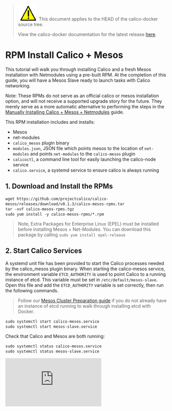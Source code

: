 <!--- master only -->
> ![warning](../images/warning.png) This document applies to the HEAD of the calico-docker source tree.
>
> View the calico-docker documentation for the latest release [here](https://github.com/projectcalico/calico-docker/blob/v0.13.0/README.md).
<!--- else
> You are viewing the calico-docker documentation for release **release**.
<!--- end of master only -->

# RPM Install Calico + Mesos
This tutorial will walk you through installing Calico and a fresh Mesos installation with Netmodules using a pre-built RPM. At the completion of this guide, you will have a Mesos Slave ready to launch tasks with Calico networking.

Note: These RPMs do not serve as an official calico or mesos installation option, and will not receive a supported upgrade story for the future. They merely serve as a more automatic alternative to performing the steps in the [Manually Installing Calico + Mesos + Netmodules](ManualInstallCalicoMesos.md) guide. 

This RPM installation includes and installs:
- Mesos
- net-modules
- `calico_mesos` plugin binary
- `modules.json`, JSON file which points mesos to the location of `net-modules` and points `net-modules` to the `calico-mesos` plugin
- `calicoctl`, a command line tool for easily launching the calico-node service
- `calico.service`, a systemd service to ensure calico is always running

## 1. Download and Install the RPMs

    wget https://github.com/projectcalico/calico-mesos/releases/download/v0.1.3/calico-mesos-rpms.tar
    tar -xvf calico-mesos-rpms.tgz
    sudo yum install -y calico-mesos-rpms/*.rpm

> Note, Extra Packages for Enterprise Linux (EPEL) must be installed before installing Mesos + Net-Modules. You can download this package by calling `sudo yum install epel-release`

## 2. Start Calico Services
A systemd unit file has been provided to start the Calico processes needed by the calico_mesos plugin binary. When starting the calico-mesos service, the environment variable `ETCD_AUTHORITY` is used to point Calico to a running instance of etcd. This variable must be set in `/etc/default/mesos-slave`. Open this file and add the `ETCD_AUTHORITY` variable is set correctly, then run the following commands.

> Follow our [Mesos Cluster Preparation guide](MesosClusterPreparation.md#Install) if you do not already have an instance of etcd running to walk through installing etcd with Docker.

    sudo systemctl start calico-mesos.service
    sudo systemctl start mesos-slave.service

Check that Calico and Mesos are both running:

    sudo systemctl status calico-mesos.service
    sudo systemctl status mesos-slave.service

[calico-mesos]: https://github.com/projectcalico/calico-mesos/releases/latest

[![Analytics](https://ga-beacon.appspot.com/UA-52125893-3/calico-docker/docs/mesos/RpmInstallCalicoMesos.md?pixel)](https://github.com/igrigorik/ga-beacon)
